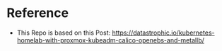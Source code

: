 # Reference
- This Repo is based on this Post: https://datastrophic.io/kubernetes-homelab-with-proxmox-kubeadm-calico-openebs-and-metallb/
